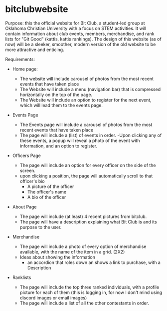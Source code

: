 # bitclubwebsite

Purpose:
this the official website for Bit Club, a student-led group at Oklahoma Christian University with a focus on STEM activities.
It will contain information about club events, members, merchandise, and rank lists for "Git Good" (kattis, kattis rankings).
The design of this website (as of now) will be a sleeker, smoother, modern version of the old website to be more attractive
and enticing. 


Requirements:
- Home page:
   - The website will include carousel of photos from the most recent events that have taken place
   - The Website will include a menu (navigation bar) that is compressed horizontally on the top of the page.
   - The Website will include an option to register for the next event, which will lead them to the events page.

 
- Events Page
  - The Events page will include a carousel of photos from the most recent events that have taken place
  - The page will include a (list) of events in order.
      -Upon clicking any of these events, a popup will reveal a photo of the event with information, and an option to register.

- Officers Page
    - The page will include an option for every officer on the side of the screen.
    - upon clicking a position, the page will automatically scroll to that officer's bio
        - A picture of the officer
        - The officer's name
        - A bio of the officer
- About Page
     - The page will include (at least) 4 recent pictures from bitclub.
     - The page will have a description explaining what Bit Club is and its purpose to the user. 

- Merchandise
   - The page will include a photo of every option of merchandise available, with the name of the item in a grid. (2X2)
   - Ideas about showing the information
      - an accordion that roles down an shows a link to purchase, with a Description
     
- Ranklists
    - The page will include the top three ranked individuals, with a profile picture for each of them (this is logging in, for now I don't mind using discord images or email images)
    - The page will include a list of all the other contestants in order. 





